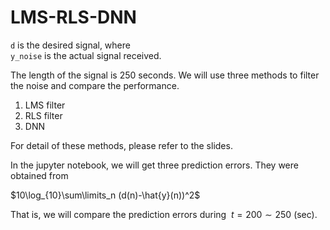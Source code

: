 # LMS-RLS-DNN

`d` is the desired signal, where \
`y_noise` is the actual signal received.

The length of the signal is $250$ seconds. We will use three methods to filter the noise and compare the performance.
1. LMS filter
2. RLS filter
3. DNN

For detail of these methods, please refer to the slides.

In the jupyter notebook, we will get three prediction errors.
They were obtained from

$10\log_{10}\sum\limits_n (d(n)-\hat{y}(n))^2$

That is, we will compare the prediction errors during $~t=200\sim250$ (sec).
